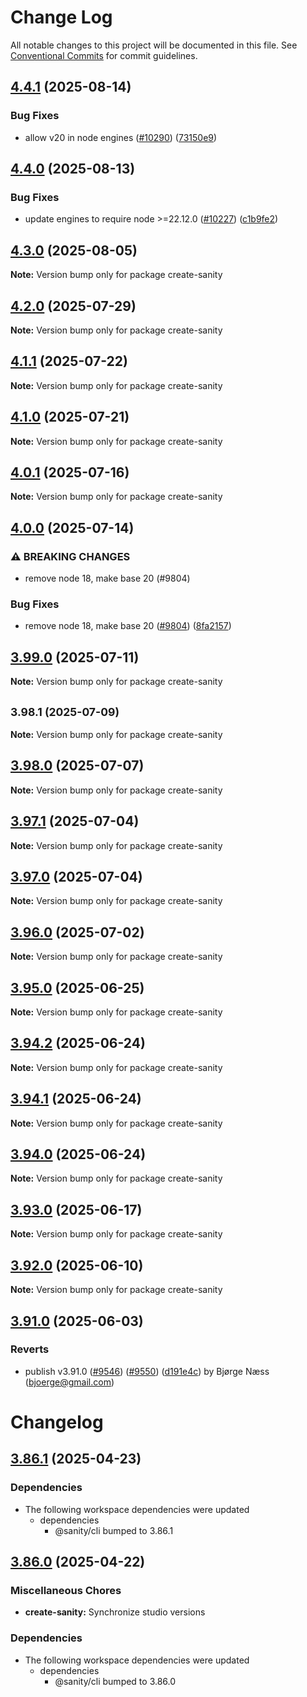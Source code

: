 # Change Log

All notable changes to this project will be documented in this file.
See [Conventional Commits](https://conventionalcommits.org) for commit guidelines.

## [4.4.1](https://github.com/sanity-io/sanity/compare/v4.4.0...v4.4.1) (2025-08-14)


### Bug Fixes

* allow v20 in node engines ([#10290](https://github.com/sanity-io/sanity/issues/10290)) ([73150e9](https://github.com/sanity-io/sanity/commit/73150e9befde5cb531279c9b206a08682df3ff38))



## [4.4.0](https://github.com/sanity-io/sanity/compare/v4.3.0...v4.4.0) (2025-08-13)


### Bug Fixes

* update engines to require node >=22.12.0 ([#10227](https://github.com/sanity-io/sanity/issues/10227)) ([c1b9fe2](https://github.com/sanity-io/sanity/commit/c1b9fe2b70ccbb9ff4bce0845dfaad25cafcd35a))



## [4.3.0](https://github.com/sanity-io/sanity/compare/v4.2.0...v4.3.0) (2025-08-05)

**Note:** Version bump only for package create-sanity





## [4.2.0](https://github.com/sanity-io/sanity/compare/v4.1.1...v4.2.0) (2025-07-29)

**Note:** Version bump only for package create-sanity





## [4.1.1](https://github.com/sanity-io/sanity/compare/v4.1.0...v4.1.1) (2025-07-22)

**Note:** Version bump only for package create-sanity





## [4.1.0](https://github.com/sanity-io/sanity/compare/v4.0.1...v4.1.0) (2025-07-21)

**Note:** Version bump only for package create-sanity





## [4.0.1](https://github.com/sanity-io/sanity/compare/v4.0.0...v4.0.1) (2025-07-16)

**Note:** Version bump only for package create-sanity





## [4.0.0](https://github.com/sanity-io/sanity/compare/v3.99.0...v4.0.0) (2025-07-14)


### ⚠ BREAKING CHANGES

* remove node 18, make base 20 (#9804)

### Bug Fixes

* remove node 18, make base 20 ([#9804](https://github.com/sanity-io/sanity/issues/9804)) ([8fa2157](https://github.com/sanity-io/sanity/commit/8fa2157bf7d5f1390f0e1663cb32bb1ffd361188))



## [3.99.0](https://github.com/sanity-io/sanity/compare/v3.98.1...v3.99.0) (2025-07-11)

**Note:** Version bump only for package create-sanity





## <small>3.98.1 (2025-07-09)</small>

**Note:** Version bump only for package create-sanity





## [3.98.0](https://github.com/sanity-io/sanity/compare/v3.97.1...v3.98.0) (2025-07-07)

**Note:** Version bump only for package create-sanity

## [3.97.1](https://github.com/sanity-io/sanity/compare/v3.97.0...v3.97.1) (2025-07-04)

**Note:** Version bump only for package create-sanity

## [3.97.0](https://github.com/sanity-io/sanity/compare/v3.96.0...v3.97.0) (2025-07-04)

**Note:** Version bump only for package create-sanity

## [3.96.0](https://github.com/sanity-io/sanity/compare/v3.95.0...v3.96.0) (2025-07-02)

**Note:** Version bump only for package create-sanity

## [3.95.0](https://github.com/sanity-io/sanity/compare/v3.94.2...v3.95.0) (2025-06-25)

**Note:** Version bump only for package create-sanity

## [3.94.2](https://github.com/sanity-io/sanity/compare/v3.94.1...v3.94.2) (2025-06-24)

**Note:** Version bump only for package create-sanity

## [3.94.1](https://github.com/sanity-io/sanity/compare/v3.94.0...v3.94.1) (2025-06-24)

**Note:** Version bump only for package create-sanity

## [3.94.0](https://github.com/sanity-io/sanity/compare/v3.93.0...v3.94.0) (2025-06-24)

**Note:** Version bump only for package create-sanity

## [3.93.0](https://github.com/sanity-io/sanity/compare/v3.92.0...v3.93.0) (2025-06-17)

**Note:** Version bump only for package create-sanity

## [3.92.0](https://github.com/sanity-io/sanity/compare/v3.91.0...v3.92.0) (2025-06-10)

**Note:** Version bump only for package create-sanity

## [3.91.0](https://github.com/sanity-io/sanity/compare/v3.90.0...v3.91.0) (2025-06-03)

### Reverts

* publish v3.91.0 ([#9546](https://github.com/sanity-io/sanity/issues/9546)) ([#9550](https://github.com/sanity-io/sanity/issues/9550)) ([d191e4c](https://github.com/sanity-io/sanity/commit/d191e4cdbccc68cda01f864c0290528df91d9571)) by Bjørge Næss (bjoerge@gmail.com)

# Changelog

## [3.86.1](https://github.com/sanity-io/sanity/compare/v3.86.0...v3.86.1) (2025-04-23)

### Dependencies

* The following workspace dependencies were updated
  * dependencies
    * @sanity/cli bumped to 3.86.1

## [3.86.0](https://github.com/sanity-io/sanity/compare/create-sanity-v3.85.1...create-sanity-v3.86.0) (2025-04-22)

### Miscellaneous Chores

* **create-sanity:** Synchronize studio versions

### Dependencies

* The following workspace dependencies were updated
  * dependencies
    * @sanity/cli bumped to 3.86.0
